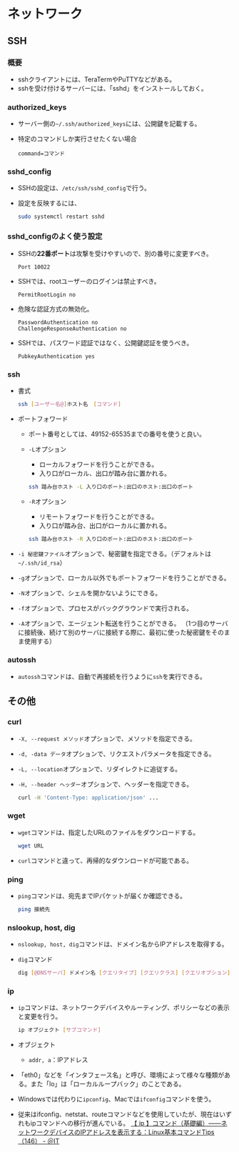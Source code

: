 ﻿# ネットワーク

## SSH

### 概要

- sshクライアントには、TeraTermやPuTTYなどがある。
- sshを受け付けるサーバーには、「sshd」をインストールしておく。

### authorized_keys

- サーバー側の`~/.ssh/authorized_keys`には、公開鍵を記載する。
- 特定のコマンドしか実行させたくない場合

  ```text
  command=コマンド
  ```

### sshd_config

- SSHの設定は、`/etc/ssh/sshd_config`で行う。
- 設定を反映するには、

  ```bash
  sudo systemctl restart sshd
  ```

### sshd_configのよく使う設定

- SSHの**22番ポート**は攻撃を受けやすいので、別の番号に変更すべき。

  ```text
  Port 10022
  ```

- SSHでは、rootユーザーのログインは禁止すべき。

  ```text
  PermitRootLogin no
  ```

- 危険な認証方式の無効化。

  ```text
  PasswordAuthentication no 
  ChallengeResponseAuthentication no
  ```

- SSHでは、パスワード認証ではなく、公開鍵認証を使うべき。

  ```text
  PubkeyAuthentication yes
  ```

### ssh

- 書式

  ```bash
  ssh [ユーザー名@]ホスト名　[コマンド]
  ```

- ポートフォワード
  - ポート番号としては、49152-65535までの番号を使うと良い。
  - `-L`オプション
    - ローカルフォワードを行うことができる。
    - 入り口がローカル、出口が踏み台に置かれる。

    ```bash
    ssh 踏み台ホスト -L 入り口のポート:出口のホスト:出口のポート
    ```

  - `-R`オプション
    - リモートフォワードを行うことができる。
    - 入り口が踏み台、出口がローカルに置かれる。

    ```bash
    ssh 踏み台ホスト -R 入り口のポート:出口のホスト:出口のポート
    ```

- `-i 秘密鍵ファイル`オプションで、秘密鍵を指定できる。（デフォルトは`~/.ssh/id_rsa`）
- `-g`オプションで、ローカル以外でもポートフォワードを行うことができる。
- `-N`オプションで、シェルを開かないようにできる。
- `-f`オプションで、プロセスがバックグラウンドで実行される。
- `-A`オプションで、エージェント転送を行うことができる。
  （1つ目のサーバに接続後、続けて別のサーバに接続する際に、最初に使った秘密鍵をそのまま使用する）

### autossh

- `autossh`コマンドは、自動で再接続を行うように`ssh`を実行できる。

## その他

### curl

- `-X, --request メソッド`オプションで、メソッドを指定できる。
- `-d, -data データ`オプションで、リクエストパラメータを指定できる。
- `-L, --location`オプションで、リダイレクトに追従する。
- `-H, --header ヘッダー`オプションで、ヘッダーを指定できる。

  ```bash
  curl -H 'Content-Type: application/json' ...
  ```

### wget

- `wget`コマンドは、指定したURLのファイルをダウンロードする。

  ```bash
  wget URL
  ```

- `curl`コマンドと違って、再帰的なダウンロードが可能である。

### ping

- `ping`コマンドは、宛先までIPパケットが届くか確認できる。

  ```bash
  ping 接続先
  ```

### nslookup, host, dig

- `nslookup, host, dig`コマンドは、ドメイン名からIPアドレスを取得する。
- `dig`コマンド

  ```bash
  dig [@DNSサーバ] ドメイン名 [クエリタイプ] [クエリクラス] [クエリオプション]
  ```

### ip

- `ip`コマンドは、ネットワークデバイスやルーティング、ポリシーなどの表示と変更を行う。

  ```bash
  ip オブジェクト [サブコマンド]
  ```

- オブジェクト
  - `addr, a`：IPアドレス
- 「eth0」などを「インタフェース名」と呼び、環境によって様々な種類がある。また「lo」は「ローカルループバック」のことである。
- Windowsでは代わりに`ipconfig`、Macでは`ifconfig`コマンドを使う。
- 従来はifconfig、netstat、routeコマンドなどを使用していたが、現在はいずれもipコマンドへの移行が進んでいる。
  [【 ip 】コマンド（基礎編）――ネットワークデバイスのIPアドレスを表示する：Linux基本コマンドTips（146） - ＠IT](https://www.atmarkit.co.jp/ait/articles/1709/22/news019.html)
